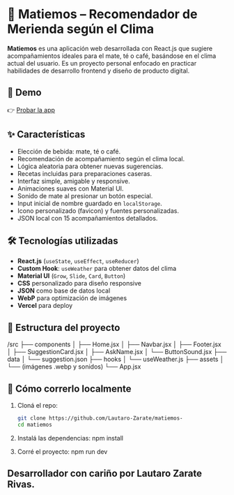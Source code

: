 # 🧉 Matiemos – Recomendador de Merienda según el Clima

**Matiemos** es una aplicación web desarrollada con React.js que sugiere acompañamientos ideales para el mate, té o café, basándose en el clima actual del usuario. Es un proyecto personal enfocado en practicar habilidades de desarrollo frontend y diseño de producto digital.

## 🚀 Demo

👉 [Probar la app](https://matiemos.vercel.app/)

## ✨ Características

- Elección de bebida: mate, té o café.
- Recomendación de acompañamiento según el clima local.
- Lógica aleatoria para obtener nuevas sugerencias.
- Recetas incluidas para preparaciones caseras.
- Interfaz simple, amigable y responsive.
- Animaciones suaves con Material UI.
- Sonido de mate al presionar un botón especial.
- Input inicial de nombre guardado en `localStorage`.
- Icono personalizado (favicon) y fuentes personalizadas.
- JSON local con 15 acompañamientos detallados.

## 🛠️ Tecnologías utilizadas

- **React.js** (`useState`, `useEffect`, `useReducer`)
- **Custom Hook**: `useWeather` para obtener datos del clima
- **Material UI** (`Grow`, `Slide`, `Card`, `Button`)
- **CSS** personalizado para diseño responsive
- **JSON** como base de datos local
- **WebP** para optimización de imágenes
- **Vercel** para deploy

## 📂 Estructura del proyecto
/src
├── components
│ ├── Home.jsx
│ ├── Navbar.jsx
│ ├── Footer.jsx
│ ├── SuggestionCard.jsx
│ ├── AskName.jsx
│ └── ButtonSound.jsx
├── data
│ └── suggestion.json
├── hooks
│ └── useWeather.js
├── assets
│ └── (imágenes .webp y sonidos)
└── App.jsx

## 🔧 Cómo correrlo localmente

1. Cloná el repo:

   ```bash
   git clone https://github.com/Lautaro-Zarate/matiemos-
   cd matiemos

2. Instalá las dependencias:
    npm install

3. Corré el proyecto:
    npm run dev

## Desarrollador con cariño por Lautaro Zarate Rivas.
